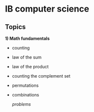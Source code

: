 # IB computer science

## Topics
**1) Math fundamentals**

* counting
- law of the sum
- law of the product
- counting the complement set
- permutations
- combinations

    *problems*
